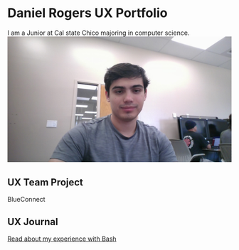 # Daniel Rogers UX Portfolio

I am a Junior at Cal state Chico majoring in computer science.
![Picture of Me](/assets/DanielRogers.jpg)

## UX Team Project

BlueConnect

## UX Journal

[Read about my experience with Bash](j01/)
